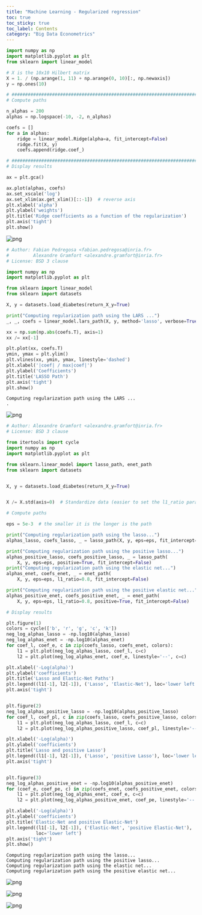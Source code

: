 ```yaml
---
title: "Machine Learning - Regularized regression"
toc: true
toc_sticky: true
toc_label: Contents
category: "Big Data Econometrics" 
---
```


```python
import numpy as np
import matplotlib.pyplot as plt
from sklearn import linear_model

# X is the 10x10 Hilbert matrix
X = 1. / (np.arange(1, 11) + np.arange(0, 10)[:, np.newaxis])
y = np.ones(10)

# #############################################################################
# Compute paths

n_alphas = 200
alphas = np.logspace(-10, -2, n_alphas)

coefs = []
for a in alphas:
    ridge = linear_model.Ridge(alpha=a, fit_intercept=False)
    ridge.fit(X, y)
    coefs.append(ridge.coef_)

# #############################################################################
# Display results

ax = plt.gca()

ax.plot(alphas, coefs)
ax.set_xscale('log')
ax.set_xlim(ax.get_xlim()[::-1])  # reverse axis
plt.xlabel('alpha')
plt.ylabel('weights')
plt.title('Ridge coefficients as a function of the regularization')
plt.axis('tight')
plt.show()
```


    
![png](/assets/images/notebooks/Machine_Learning/Regularized/output_0_0.png)
    



```python
# Author: Fabian Pedregosa <fabian.pedregosa@inria.fr>
#         Alexandre Gramfort <alexandre.gramfort@inria.fr>
# License: BSD 3 clause

import numpy as np
import matplotlib.pyplot as plt

from sklearn import linear_model
from sklearn import datasets

X, y = datasets.load_diabetes(return_X_y=True)

print("Computing regularization path using the LARS ...")
_, _, coefs = linear_model.lars_path(X, y, method='lasso', verbose=True)

xx = np.sum(np.abs(coefs.T), axis=1)
xx /= xx[-1]

plt.plot(xx, coefs.T)
ymin, ymax = plt.ylim()
plt.vlines(xx, ymin, ymax, linestyle='dashed')
plt.xlabel('|coef| / max|coef|')
plt.ylabel('Coefficients')
plt.title('LASSO Path')
plt.axis('tight')
plt.show()
```

    Computing regularization path using the LARS ...
    .


    
![png](/assets/images/notebooks/Machine_Learning/Regularized/output_1_1.png)
    



```python
# Author: Alexandre Gramfort <alexandre.gramfort@inria.fr>
# License: BSD 3 clause

from itertools import cycle
import numpy as np
import matplotlib.pyplot as plt

from sklearn.linear_model import lasso_path, enet_path
from sklearn import datasets


X, y = datasets.load_diabetes(return_X_y=True)


X /= X.std(axis=0)  # Standardize data (easier to set the l1_ratio parameter)

# Compute paths

eps = 5e-3  # the smaller it is the longer is the path

print("Computing regularization path using the lasso...")
alphas_lasso, coefs_lasso, _ = lasso_path(X, y, eps=eps, fit_intercept=False)

print("Computing regularization path using the positive lasso...")
alphas_positive_lasso, coefs_positive_lasso, _ = lasso_path(
    X, y, eps=eps, positive=True, fit_intercept=False)
print("Computing regularization path using the elastic net...")
alphas_enet, coefs_enet, _ = enet_path(
    X, y, eps=eps, l1_ratio=0.8, fit_intercept=False)

print("Computing regularization path using the positive elastic net...")
alphas_positive_enet, coefs_positive_enet, _ = enet_path(
    X, y, eps=eps, l1_ratio=0.8, positive=True, fit_intercept=False)

# Display results

plt.figure(1)
colors = cycle(['b', 'r', 'g', 'c', 'k'])
neg_log_alphas_lasso = -np.log10(alphas_lasso)
neg_log_alphas_enet = -np.log10(alphas_enet)
for coef_l, coef_e, c in zip(coefs_lasso, coefs_enet, colors):
    l1 = plt.plot(neg_log_alphas_lasso, coef_l, c=c)
    l2 = plt.plot(neg_log_alphas_enet, coef_e, linestyle='--', c=c)

plt.xlabel('-Log(alpha)')
plt.ylabel('coefficients')
plt.title('Lasso and Elastic-Net Paths')
plt.legend((l1[-1], l2[-1]), ('Lasso', 'Elastic-Net'), loc='lower left')
plt.axis('tight')


plt.figure(2)
neg_log_alphas_positive_lasso = -np.log10(alphas_positive_lasso)
for coef_l, coef_pl, c in zip(coefs_lasso, coefs_positive_lasso, colors):
    l1 = plt.plot(neg_log_alphas_lasso, coef_l, c=c)
    l2 = plt.plot(neg_log_alphas_positive_lasso, coef_pl, linestyle='--', c=c)

plt.xlabel('-Log(alpha)')
plt.ylabel('coefficients')
plt.title('Lasso and positive Lasso')
plt.legend((l1[-1], l2[-1]), ('Lasso', 'positive Lasso'), loc='lower left')
plt.axis('tight')


plt.figure(3)
neg_log_alphas_positive_enet = -np.log10(alphas_positive_enet)
for (coef_e, coef_pe, c) in zip(coefs_enet, coefs_positive_enet, colors):
    l1 = plt.plot(neg_log_alphas_enet, coef_e, c=c)
    l2 = plt.plot(neg_log_alphas_positive_enet, coef_pe, linestyle='--', c=c)

plt.xlabel('-Log(alpha)')
plt.ylabel('coefficients')
plt.title('Elastic-Net and positive Elastic-Net')
plt.legend((l1[-1], l2[-1]), ('Elastic-Net', 'positive Elastic-Net'),
           loc='lower left')
plt.axis('tight')
plt.show()
```

    Computing regularization path using the lasso...
    Computing regularization path using the positive lasso...
    Computing regularization path using the elastic net...
    Computing regularization path using the positive elastic net...
    


    
![png](/assets/images/notebooks/Machine_Learning/Regularized/output_2_1.png)
    



    
![png](/assets/images/notebooks/Machine_Learning/Regularized/output_2_2.png)
    



    
![png](/assets/images/notebooks/Machine_Learning/Regularized/output_2_3.png)
    
